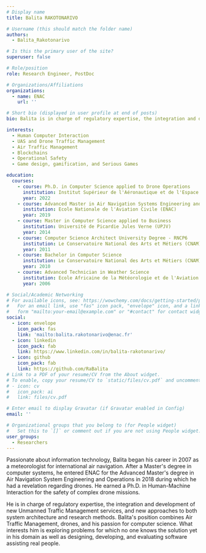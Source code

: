 ```yaml
---
# Display name
title: Balita RAKOTONARIVO

# Username (this should match the folder name)
authors:
  - Balita_Rakotonarivo

# Is this the primary user of the site?
superuser: false

# Role/position
role: Research Engineer, PostDoc

# Organizations/Affiliations
organizations:
  - name: ENAC
    url: ''

# Short bio (displayed in user profile at end of posts)
bio: Balita is in charge of regulatory expertise, the integration and development of new Unmanned Traffic Management services, and new approaches to both system architecture and research methods.

interests:
  - Human Computer Interaction
  - UAS and Drone Traffic Management
  - Air Traffic Management
  - Blockchains
  - Operational Safety
  - Game design, gamification, and Serious Games

education:
  courses:
    - course: Ph.D. in Computer Science applied to Drone Operations
      institution: Institut Supérieur de l'Aéronautique et de l'Espace (ISAE-SUPAERO)
      year: 2022
    - course: Advanced Master in Air Navigation Systems Engineering and Operations
      institution: Ecole Nationale de l'Aviation Civile (ENAC)
      year: 2019
    - course: Master in Computer Science applied to Business
      institution: Université de Picardie Jules Verne (UPJV)
      year: 2014
    - course: Computer Science Architect University Degree - RNCP6
      institution: Le Conservatoire National des Arts et Métiers (CNAM)
      year: 2011
    - course: Bachelor in Computer Science
      institution: Le Conservatoire National des Arts et Métiers (CNAM)
      year: 2010
    - course: Advanced Technician in Weather Science
      institution: Ecole Africaine de la Météorologie et de l'Aviation Civile (EAMAC)
      year: 2006

# Social/Academic Networking
# For available icons, see: https://wowchemy.com/docs/getting-started/page-builder/#icons
#   For an email link, use "fas" icon pack, "envelope" icon, and a link in the
#   form "mailto:your-email@example.com" or "#contact" for contact widget.
social:
  - icon: envelope
    icon_pack: fas
    link: 'mailto:balita.rakotonarivo@enac.fr'
  - icon: linkedin
    icon_pack: fab
    link: https://www.linkedin.com/in/balita-rakotonarivo/
  - icon: github
    icon_pack: fab
    link: https://github.com/RaBalita
# Link to a PDF of your resume/CV from the About widget.
# To enable, copy your resume/CV to `static/files/cv.pdf` and uncomment the lines below.
# - icon: cv
#   icon_pack: ai
#   link: files/cv.pdf

# Enter email to display Gravatar (if Gravatar enabled in Config)
email: ''

# Organizational groups that you belong to (for People widget)
#   Set this to `[]` or comment out if you are not using People widget.
user_groups:
  - Researchers
---
```


Passionate about information technology, Balita began his career in 2007 as a meteorologist for international air navigation. After a Master's degree in computer systems, he entered ENAC for the Advanced Master's degree in Air Navigation System Engineering and Operations in 2018 during which he had a revelation regarding drones. He earned a Ph.D. in Human-Machine Interaction for the safety of complex drone missions.

He is in charge of regulatory expertise, the integration and development of new Unmanned Traffic Management services, and new approaches to both system architecture and research methods.  Balita's position combines Air Traffic Management, drones, and his passion for computer science. What interests him is exploring problems for which no one knows the solution yet in his domain as well as designing, developing, and evaluating software assisting real people.
